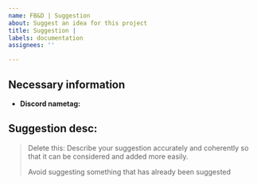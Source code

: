 ```yaml
---
name: FB&D | Suggestion
about: Suggest an idea for this project
title: Suggestion |
labels: documentation
assignees: ''

---
```


## Necessary information
- **Discord nametag:**

## Suggestion desc:
> Delete this:
> Describe your suggestion accurately and coherently so that it can be considered and added more easily.
> 
> Avoid suggesting something that has already been suggested
